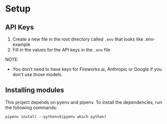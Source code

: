 # Setup

## API Keys

1. Create a new file in the root directory called `.env` that looks like .env-example  
2. Fill in the values for the API keys in the `.env` file  

 NOTE:  
 - You don't need to have keys for Fireworks.ai, Anthropic or Google if you don't use those models.

 ## Installing modules

 This project depends on pyenv and pipenv.  To install the dependencies, run the following commands:

    pipenv install --python=$(pyenv which python)